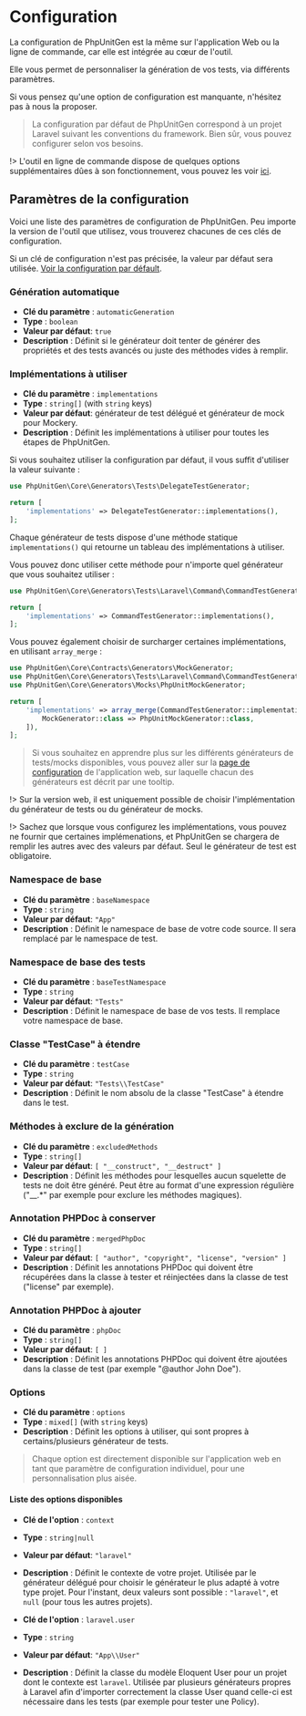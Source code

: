 # Configuration

La configuration de PhpUnitGen est la même sur l'application Web ou la ligne
de commande, car elle est intégrée au cœur de l'outil.

Elle vous permet de personnaliser la génération de vos tests, via différents paramètres.

Si vous pensez qu'une option de configuration est manquante, n'hésitez pas à nous la proposer.

> La configuration par défaut de PhpUnitGen correspond à un projet Laravel suivant
> les conventions du framework. Bien sûr, vous pouvez configurer selon vos besoins.

!> L'outil en ligne de commande dispose de quelques options supplémentaires dûes
à son fonctionnement, vous pouvez les voir [ici](/fr/command-line.md#configuration).

## Paramètres de la configuration

Voici une liste des paramètres de configuration de PhpUnitGen. Peu importe la version de l'outil
que utilisez, vous trouverez chacunes de ces clés de configuration.

Si un clé de configuration n'est pas précisée, la valeur par défaut sera utilisée.
[Voir la configuration par défault](https://github.com/paul-thebaud/phpunitgen-core/blob/master/config/phpunitgen.php).

### Génération automatique

* **Clé du paramètre** : `automaticGeneration`
* **Type** : `boolean`
* **Valeur par défaut**: `true`
* **Description** : Définit si le générateur doit tenter de générer des propriétés et des tests
avancés ou juste des méthodes vides à remplir.

### Implémentations à utiliser

* **Clé du paramètre** : `implementations`
* **Type** : `string[]` (with `string` keys)
* **Valeur par défaut**: générateur de test délégué et générateur de mock pour Mockery.
* **Description** : Définit les implémentations à utiliser pour toutes les étapes de PhpUnitGen.

Si vous souhaitez utiliser la configuration par défaut, il vous suffit d'utiliser la valeur suivante :

```php
use PhpUnitGen\Core\Generators\Tests\DelegateTestGenerator;

return [
    'implementations' => DelegateTestGenerator::implementations(),
];
```

Chaque générateur de tests dispose d'une méthode statique `implementations()` qui retourne un tableau des implémentations à utiliser.

Vous pouvez donc utiliser cette méthode pour n'importe quel générateur que vous souhaitez utiliser :

```php
use PhpUnitGen\Core\Generators\Tests\Laravel\Command\CommandTestGenerator;

return [
    'implementations' => CommandTestGenerator::implementations(),
];
```

Vous pouvez également choisir de surcharger certaines implémentations, en utilisant `array_merge` :

```php
use PhpUnitGen\Core\Contracts\Generators\MockGenerator;
use PhpUnitGen\Core\Generators\Tests\Laravel\Command\CommandTestGenerator;
use PhpUnitGen\Core\Generators\Mocks\PhpUnitMockGenerator;

return [
    'implementations' => array_merge(CommandTestGenerator::implementations(), [
        MockGenerator::class => PhpUnitMockGenerator::class,
    ]),
];
```

> Si vous souhaitez en apprendre plus sur les différents générateurs de tests/mocks disponibles, vous pouvez
> aller sur la [page de configuration](https://phpunitgen.io/configuration) de l'application
> web, sur laquelle chacun des générateurs est décrit par une tooltip.

!> Sur la version web, il est uniquement possible de choisir l'implémentation du générateur de tests
ou du générateur de mocks.

!> Sachez que lorsque vous configurez les implémentations, vous pouvez ne fournir que certaines implémenations,
et PhpUnitGen se chargera de remplir les autres avec des valeurs par défaut. Seul le générateur de test est obligatoire.

### Namespace de base

* **Clé du paramètre** : `baseNamespace`
* **Type** : `string`
* **Valeur par défaut**: `"App"`
* **Description** : Définit le namespace de base de votre code source. Il sera remplacé par le
namespace de test.

### Namespace de base des tests

* **Clé du paramètre** : `baseTestNamespace`
* **Type** : `string`
* **Valeur par défaut**: `"Tests"`
* **Description** : Définit le namespace de base de vos tests. Il remplace votre namespace de base.

### Classe "TestCase" à étendre

* **Clé du paramètre** : `testCase`
* **Type** : `string`
* **Valeur par défaut**: `"Tests\\TestCase"`
* **Description** : Définit le nom absolu de la classe "TestCase" à étendre dans le test.

### Méthodes à exclure de la génération

* **Clé du paramètre** : `excludedMethods`
* **Type** : `string[]`
* **Valeur par défaut**: `[ "__construct", "__destruct" ]`
* **Description** : Définit les méthodes pour lesquelles aucun squelette de tests ne doit être généré. Peut être au
format d'une expression régulière ("__.*" par exemple pour exclure les méthodes magiques).

### Annotation PHPDoc à conserver

* **Clé du paramètre** : `mergedPhpDoc`
* **Type** : `string[]`
* **Valeur par défaut**: `[ "author", "copyright", "license", "version" ]`
* **Description** : Définit les annotations PHPDoc qui doivent être récupérées dans la classe à tester et réinjectées
dans la classe de test ("license" par exemple).

### Annotation PHPDoc à ajouter

* **Clé du paramètre** : `phpDoc`
* **Type** : `string[]`
* **Valeur par défaut**: `[ ]`
* **Description** : Définit les annotations PHPDoc qui doivent être ajoutées dans la classe de test
(par exemple "@author John Doe").

### Options

* **Clé du paramètre** : `options`
* **Type** : `mixed[]` (with `string` keys)
* **Description** : Définit les options à utiliser, qui sont propres à certains/plusieurs
générateur de tests.

> Chaque option est directement disponible sur l'application web
> en tant que paramètre de configuration individuel, pour une personnalisation plus aisée.

#### Liste des options disponibles

* **Clé de l'option** : `context`
* **Type** : `string|null`
* **Valeur par défaut**: `"laravel"`
* **Description** : Définit le contexte de votre projet. Utilisée par le générateur délégué
pour choisir le générateur le plus adapté à votre type projet.
Pour l'instant, deux valeurs sont possible : `"laravel"`, et `null` (pour tous les autres projets).


* **Clé de l'option** : `laravel.user`
* **Type** : `string`
* **Valeur par défaut**: `"App\\User"`
* **Description** : Définit la classe du modèle Eloquent User pour un projet dont le contexte
est `laravel`. Utilisée par plusieurs générateurs propres à Laravel afin d'importer correctement
la classe User quand celle-ci est nécessaire dans les tests (par exemple pour tester une Policy).
